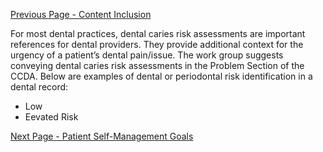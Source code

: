 [Previous Page - Content Inclusion](content_inclusion.html)

For most dental practices, dental caries risk assessments are important references for dental providers. They provide additional context for the urgency of a patient’s dental pain/issue. The work group suggests conveying dental caries risk assessments in the Problem Section of the CCDA. Below are examples of dental or periodontal risk identification in a dental record:

* Low
* Eevated Risk


[Next Page - Patient Self-Management Goals](patient_self-management_goals.html)